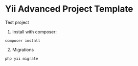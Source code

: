 Yii Advanced Project Template
===============================

Test project

1. Install with composer:
```
composer install
```

2. Migrations
```
php yii migrate
```